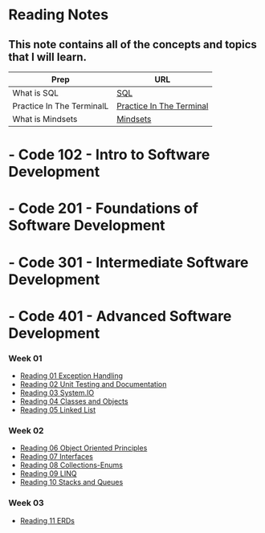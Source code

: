 # Reading Notes
## This note contains all of the concepts and topics that I will learn.


| Prep | URL |
| ----------- | ----------- |
| What is SQL |[SQL](IntroductiontoSQL/IntroductionToSQL.md)|
| Practice In The TerminalL | [Practice In The Terminal](PracticeInTheTerminal/PracticeInTheTerminal.md)|
| What is Mindsets |[Mindsets](Mindsets.md)|
 

# - Code 102 - Intro to Software Development
# - Code 201 - Foundations of Software Development
# - Code 301 - Intermediate Software Development
# - Code 401 - Advanced Software Development
### Week 01
- [Reading 01 Exception Handling](Exception-Handling/ExceptionHandling.md)
- [Reading 02 Unit Testing and Documentation](Unit-Testing-and-Documentation/UnitTestingandDocumentation.md)
- [Reading 03 System.IO](File-Manipulation-System-IO/system.md)
- [Reading 04 Classes and Objects](Classes-Objects/Classes_Objects.md)
- [Reading 05 Linked List](Linked-Lists/LinkedLists.md)
### Week 02
- [Reading 06 Object Oriented Principles](Object-Oriented-Principles/ObjectOrientedPrinciples.md)
- [Reading 07 Interfaces](Interfaces/Interfaces.md)
- [Reading 08 Collections-Enums](Collections-Enums/Collections-Enums.md)
- [Reading 09 LINQ](LINQ/LINQ.md)
- [Reading 10 Stacks and Queues](Stacks-and-Queues/Stacks-and-Queues.md)

### Week 03
- [Reading 11 ERDs](Introduction-to-Databases-and-ERDs/Introduction-to-Databases-and-ERDs.md)
